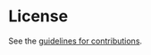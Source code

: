 # License

See the
[guidelines for contributions](https://github.com/davidben/merkle-tree-certs/blob/main/CONTRIBUTING.md).
